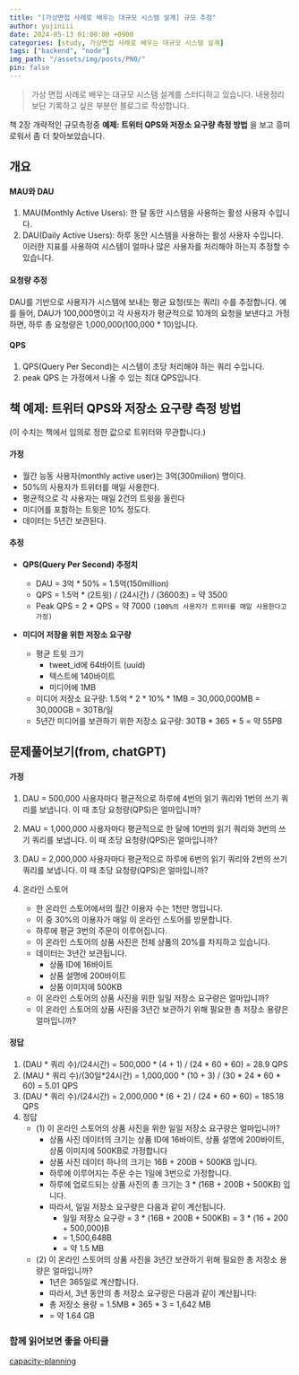 ```yaml
---
title: "[가상면접 사례로 배우는 대규모 시스템 설계] 규모 추정"
author: yujiniii
date: 2024-05-13 01:00:00 +0900
categories: [study, 가상면접 사례로 배우는 대규모 시스템 설계]
tags: ["backend", "node"]
img_path: "/assets/img/posts/PN0/"
pin: false
---
```

> 가상 면접 사례로 배우는 대규모 시스템 설계를 스터디하고 있습니다.
> 내용정리보단 기록하고 싶은 부분만 블로그로 작성합니다. 

책 2장 개략적인 규모측정중 **예제: 트위터 QPS와 저장소 요구량 측정 방법** 을 보고 흥미로워서 좀 더 찾아보았습니다. 

## 개요

#### **MAU와 DAU**
1. MAU(Monthly Active Users): 한 달 동안 시스템을 사용하는 활성 사용자 수입니다.
2. DAU(Daily Active Users): 하루 동안 시스템을 사용하는 활성 사용자 수입니다.
이러한 지표를 사용하여 시스템이 얼마나 많은 사용자를 처리해야 하는지 추정할 수 있습니다.


#### **요청량 추정**
DAU를 기반으로 사용자가 시스템에 보내는 평균 요청(또는 쿼리) 수를 추정합니다.
예를 들어, DAU가 100,000명이고 각 사용자가 평균적으로 10개의 요청을 보낸다고 가정하면, 하루 총 요청량은 1,000,000(100,000 * 10)입니다.

#### **QPS**
1. QPS(Query Per Second)는 시스템이 초당 처리해야 하는 쿼리 수입니다.
2. peak QPS 는 가정에서 나올 수 있는 최대 QPS입니다. 



## 책 예제: 트위터 QPS와 저장소 요구량 측정 방법
(이 수치는 책에서 임의로 정한 값으로 트위터와 무관합니다.)

#### 가정
- 월간 능동 사용자(monthly active user)는 3억(300milion) 명이다.
- 50%의 사용자가 트위터를 매일 사용한다.
- 평균적으로 각 사용자는 매일 2건의 트윗을 올린다
- 미디어를 포함하는 트윗은 10% 정도다.
- 데이터는 5년간 보관된다.


#### 추정
- **QPS(Query Per Second) 추정치**
  - DAU = 3억 * 50% = 1.5억(150million)
  - QPS = 1.5억 * (2트윗) / (24시간) / (3600초) = 약 3500
  - Peak QPS = 2 * QPS = 약 7000 `(100%의 사용자가 트위터를 매일 사용한다고 가정)`

- **미디어 저장을 위한 저장소 요구량**
  - 평균 트윗 크기
    - tweet_id에 64바이트 (uuid)
    - 텍스트에 140바이트
    - 미디어에 1MB
  - 미디어 저장소 요구량: 1.5억 * 2 * 10% * 1MB = 30,000,000MB = 30,000GB = 30TB/일
  - 5년간 미디어를 보관하기 위한 저장소 요구량: 30TB * 365 * 5 = 약 55PB


## 문제풀어보기(from, chatGPT)
#### 가정 
1. DAU = 500,000
사용자마다 평균적으로 하루에 4번의 읽기 쿼리와 1번의 쓰기 쿼리를 보냅니다.
이 때 초당 요청량(QPS)은 얼마입니까?

2. MAU = 1,000,000
사용자마다 평균적으로 한 달에 10번의 읽기 쿼리와 3번의 쓰기 쿼리를 보냅니다.
이 때 초당 요청량(QPS)은 얼마입니까?

3. DAU = 2,000,000
사용자마다 평균적으로 하루에 6번의 읽기 쿼리와 2번의 쓰기 쿼리를 보냅니다.
이 때 초당 요청량(QPS)은 얼마입니까?

4. 온라인 스토어
   - 한 온라인 스토어에서의 월간 이용자 수는 1천만 명입니다.
   - 이 중 30%의 이용자가 매일 이 온라인 스토어를 방문합니다.
   - 하루에 평균 3번의 주문이 이루어집니다.
   - 이 온라인 스토어의 상품 사진은 전체 상품의 20%를 차지하고 있습니다.
   - 데이터는 3년간 보관됩니다.
     - 상품 ID에 16바이트
     - 상품 설명에 200바이트
     - 상품 이미지에 500KB
   - 이 온라인 스토어의 상품 사진을 위한 일일 저장소 요구량은 얼마입니까? 
   - 이 온라인 스토어의 상품 사진을 3년간 보관하기 위해 필요한 총 저장소 용량은 얼마입니까?


#### 정답
1. (DAU * 쿼리 수)/(24시간) = 500,000 * (4 + 1) / (24 * 60 * 60) = 28.9 QPS
2. (MAU * 쿼리 수)/(30일*24시간) = 1,000,000 * (10 + 3) / (30 * 24 * 60 * 60) = 5.01 QPS
3. (DAU * 쿼리 수)/(24시간) = 2,000,000 * (6 + 2) / (24 * 60 * 60) = 185.18 QPS
4. 정답
   - (1) 이 온라인 스토어의 상품 사진을 위한 일일 저장소 요구량은 얼마입니까? 
     - 상품 사진 데이터의 크기는 상품 ID에 16바이트, 상품 설명에 200바이트, 상품 이미지에 500KB로 가정합니다
     - 상품 사진 데이터 하나의 크기는 16B + 200B + 500KB 입니다.
     - 하루에 이루어지는 주문 수는 1일에 3번으로 가정합니다.
     - 하루에 업로드되는 상품 사진의 총 크기는 3 * (16B + 200B + 500KB) 입니다.
     - 따라서, 일일 저장소 요구량은 다음과 같이 계산됩니다.
       - 일일 저장소 요구량 = 3 * (16B + 200B + 500KB) = 3 * (16 + 200 + 500,000)B
       - = 1,500,648B
       - = 약 1.5 MB
   - (2) 이 온라인 스토어의 상품 사진을 3년간 보관하기 위해 필요한 총 저장소 용량은 얼마입니까?
     - 1년은 365일로 계산합니다.
     - 따라서, 3년 동안의 총 저장소 요구량은 다음과 같이 계산됩니다:
      - 총 저장소 용량 = 1.5MB * 365 * 3  = 1,642 MB
      - = 약 1.64 GB




### 함께 읽어보면 좋을 아티클
[capacity-planning](https://blog.bytebytego.com/p/capacity-planning)